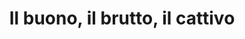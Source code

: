 ---
layout: post
title: Il buono, il brutto, il cattivo
director: Sergio Leone
year: 1966
cover: https://images.mubicdn.net/images/film/163/cache-90886-1565833888/image-w1280.jpg
imdb_id: tt0060196
---